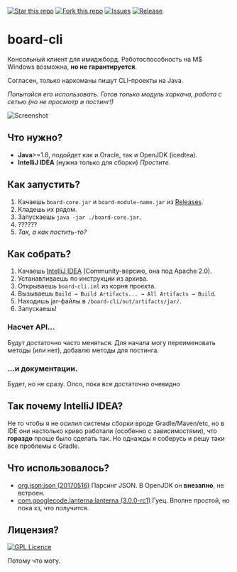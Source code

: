 [![Star this repo](http://githubbadges.com/star.svg?user=saber-nyan&repo=board-cli&style=flat)](https://github.com/saber-nyan/board-cli)
[![Fork this repo](http://githubbadges.com/fork.svg?user=saber-nyan&repo=board-cli&style=flat)](https://github.com/saber-nyan/board-cli/fork)
[![Issues](https://img.shields.io/github/issues/saber-nyan/board-cli.svg)](https://github.com/saber-nyan/board-cli/issues)
[![Release](http://github-release-version.herokuapp.com/github/saber-nyan/board-cli/release.svg?style=flat)](https://github.com/saber-nyan/board-cli/releases/latest)
# board-cli
Консольный клиент для имиджборд.
Работоспособность на M$ Windows возможна, **но не гарантируется**.

Согласен, только наркоманы пишут CLI-проекты на Java.

*Попытайся его использовать. Готов только модуль харкача, работа с сетью (но не просмотр и постинг!)*

![Screenshot](http://i.imgur.com/0bEB430.png)
## Что нужно?
* **Java**>=1.8, подойдет как и Oracle, так и OpenJDK (icedtea).
* **IntelliJ IDEA** (нужна только для сборки) *Простите.*

## Как запустить?
1. Качаешь `board-core.jar` и `board-module-name.jar` из [Releases](https://github.com/saber-nyan/board-cli/releases/latest).
2. Кладешь их рядом.
3. Запускаешь `java -jar ./board-core.jar`.
4. ??????
5. *Так, а как постить-то?*

## Как собрать?
1. Качаешь [IntelliJ IDEA](https://www.jetbrains.com/idea/download/) (Community-версию, она под Apache 2.0).
2. Устанавливаешь по инструкции из архива.
3. Открываешь `board-cli.iml` из корня проекта.
4. Вызываешь `Build → Build Artifacts... → All Artifacts → Build`.
5. Находишь jar-файлы в `/board-cli/out/artifacts/jar/`.
6. Запускаешь!

### Насчет API...
Будут достаточно часто меняться. Для начала могу переименовать методы (или нет), добавлю методы для постинга.

### ...и документации.
Будет, но не сразу. Олсо, пока все достаточно очевидно

## Так почему IntelliJ IDEA?
Не то чтобы я не осилил системы сборки вроде Gradle/Maven/etc, но в IDE они настолько криво работали (особенно с зависимостями), что **гораздо** проще было сделать так. Но однажды я соберусь и решу таки все проблемы с Gradle.

## Что использовалось?
* [org.json:json (20170516)](https://github.com/stleary/JSON-java) <JSON> Парсинг JSON. В OpenJDK он **внезапно**, не встроен.
* [com.googlecode.lanterna:lanterna (3.0.0-rc1)](https://github.com/mabe02/lanterna) <LGPL v3.0> Гуец. Вполне простой, но пока хз, что получится.

## Лицензия?
[![GPL Licence](https://badges.frapsoft.com/os/gpl/gpl.svg?v=103)](https://opensource.org/licenses/GPL-3.0/)

Потому что могу.
